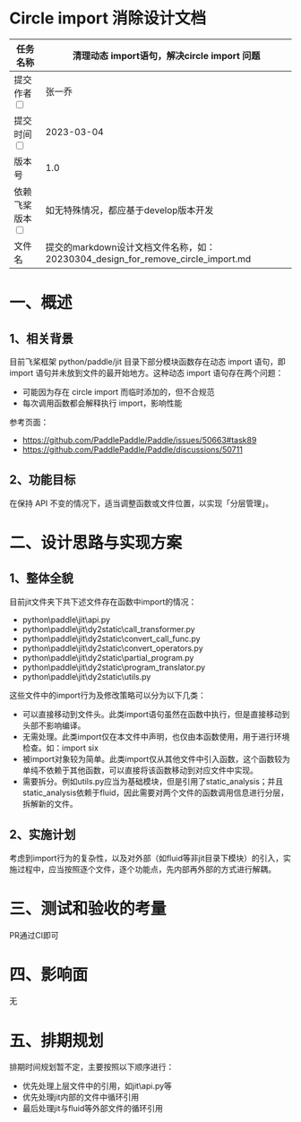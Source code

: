 # Circle import 消除设计文档

|任务名称 | 清理动态 import语句，解决circle import 问题                      | 
|---|-------------------------------------------------------|
|提交作者<input type="checkbox" class="rowselector hidden"> | 张一乔                                                   | 
|提交时间<input type="checkbox" class="rowselector hidden"> | 2023-03-04                                            | 
|版本号 | 1.0                                                   | 
|依赖飞桨版本<input type="checkbox" class="rowselector hidden"> | 如无特殊情况，都应基于develop版本开发                                | 
|文件名 | 提交的markdown设计文档文件名称，如：20230304_design_for_remove_circle_import.md<br> | 

# 一、概述
## 1、相关背景
目前飞桨框架 python/paddle/jit 目录下部分模块函数存在动态 import 语句，即 import 语句并未放到文件的最开始地方。这种动态 import 语句存在两个问题：
- 可能因为存在 circle import 而临时添加的，但不合规范
- 每次调用函数都会解释执行 import，影响性能

参考页面：
- https://github.com/PaddlePaddle/Paddle/issues/50663#task89
- https://github.com/PaddlePaddle/Paddle/discussions/50711

## 2、功能目标
在保持 API 不变的情况下，适当调整函数或文件位置，以实现「分层管理」。

# 二、设计思路与实现方案

## 1、整体全貌
目前jit文件夹下共下述文件存在函数中import的情况：
- python\paddle\jit\api.py
- python\paddle\jit\dy2static\call_transformer.py
- python\paddle\jit\dy2static\convert_call_func.py
- python\paddle\jit\dy2static\convert_operators.py
- python\paddle\jit\dy2static\partial_program.py
- python\paddle\jit\dy2static\program_translator.py
- python\paddle\jit\dy2static\utils.py

这些文件中的import行为及修改策略可以分为以下几类：
- 可以直接移动到文件头。此类import语句虽然在函数中执行，但是直接移动到头部不影响编译。
- 无需处理。此类import仅在本文件中声明，也仅由本函数使用，用于进行环境检查。如：import six
- 被import对象较为简单。此类import仅从其他文件中引入函数，这个函数较为单纯不依赖于其他函数，可以直接将该函数移动到对应文件中实现。
- 需要拆分。例如utils.py应当为基础模块，但是引用了static_analysis；并且static_analysis依赖于fluid，因此需要对两个文件的函数调用信息进行分层，拆解新的文件。

## 2、实施计划
考虑到import行为的复杂性，以及对外部（如fluid等非jit目录下模块）的引入，实施过程中，应当按照逐个文件，逐个功能点，先内部再外部的方式进行解耦。

# 三、测试和验收的考量
PR通过CI即可

# 四、影响面
无

# 五、排期规划
排期时间规划暂不定，主要按照以下顺序进行：
- 优先处理上层文件中的引用，如jit\api.py等
- 优先处理jit内部的文件中循环引用
- 最后处理jit与fluid等外部文件的循环引用
